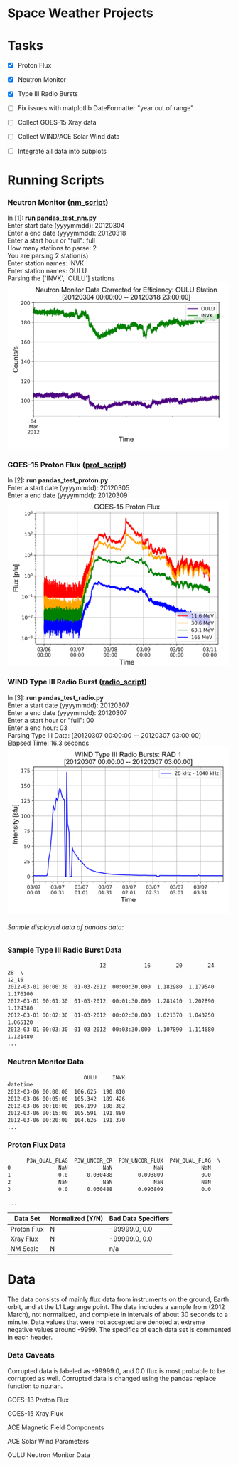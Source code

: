 # Space Weather Projects

# Tasks
- [x] Proton Flux

- [x] Neutron Monitor

- [x] Type III Radio Bursts

- [ ] Fix issues with matplotlib DateFormatter "year out of range"

- [ ] Collect GOES-15 Xray data

- [ ] Collect WIND/ACE Solar Wind data

- [ ] Integrate all data into subplots



# Running Scripts

### Neutron Monitor ([nm_script](https://github.com/byamashiro/Research_Projects/blob/master/pandas_test_nm.py))
In [1]: **run pandas_test_nm.py**  
Enter start date (yyyymmdd): 20120304  
Enter a end date (yyyymmdd): 20120318  
Enter a start hour or "full": full  
How many stations to parse: 2  
You are parsing 2 station(s)  
Enter station names: INVK  
Enter station names: OULU  
Parsing the ['INVK', 'OULU'] stations  
<img src="nm_data.png" width="500">


### GOES-15 Proton Flux ([prot_script](https://github.com/byamashiro/Research_Projects/blob/master/pandas_test_proton.py))
In [2]: **run pandas_test_proton.py**  
Enter a start date (yyyymmdd): 20120305  
Enter a end date (yyyymmdd): 20120309  
<img src="proton.png" width="500">


### WIND Type III Radio Burst ([radio_script](https://github.com/byamashiro/Research_Projects/blob/master/pandas_test_radio.py))
In [3]: **run pandas_test_radio.py**  
Enter a start date (yyyymmdd): 20120307  
Enter a end date (yyyymmdd): 20120307  
Enter a start hour or "full": 00  
Enter a end hour: 03  
Parsing Type III Data: [20120307 00:00:00 -- 20120307 03:00:00]  
Elapsed Time: 16.3 seconds  
<img src="radio.png" width="500">


###### Sample displayed data of pandas data:

### Sample Type III Radio Burst Data
```
                             12            16        20        24        28  \
12_16                                                                         
2012-03-01 00:00:30  01-03-2012  00:00:30.000  1.182980  1.179540  1.176100   
2012-03-01 00:01:30  01-03-2012  00:01:30.000  1.281410  1.202890  1.124380   
2012-03-01 00:02:30  01-03-2012  00:02:30.000  1.021370  1.043250  1.065120   
2012-03-01 00:03:30  01-03-2012  00:03:30.000  1.107890  1.114680  1.121480 
...
```
### Neutron Monitor Data
```
                        OULU     INVK
datetime                             
2012-03-06 00:00:00  106.625  190.810
2012-03-06 00:05:00  105.342  189.426
2012-03-06 00:10:00  106.199  188.382
2012-03-06 00:15:00  105.591  191.880
2012-03-06 00:20:00  104.626  191.370
...
```

### Proton Flux Data
```
      P3W_QUAL_FLAG  P3W_UNCOR_CR  P3W_UNCOR_FLUX  P4W_QUAL_FLAG  \
0               NaN           NaN             NaN            NaN   
1               0.0      0.030488        0.093809            0.0   
2               NaN           NaN             NaN            NaN   
3               0.0      0.030488        0.093809            0.0   

...
```




Data Set | Normalized (Y/N) | Bad Data Specifiers
------------ | ------------- | -------------
Proton Flux | N | -99999.0, 0.0
Xray Flux | N | -99999.0, 0.0
NM Scale | N | n/a 



# Data
The data consists of mainly flux data from instruments on the ground, Earth orbit, and at the L1 Lagrange point. The data includes a sample from (2012 March), not normalized, and complete in intervals of about 30 seconds to a minute. Data values that were not accepted are denoted at extreme negative values around -9999. The specifics of each data set is commented in each header.

### Data Caveats
Corrupted data is labeled as -99999.0, and 0.0 flux is most probable to be corrupted as well. Corrupted data is changed using the pandas replace function to np.nan.

GOES-13 Proton Flux

GOES-15 Xray Flux

ACE Magnetic Field Components

ACE Solar Wind Parameters

OULU Neutron Monitor Data
